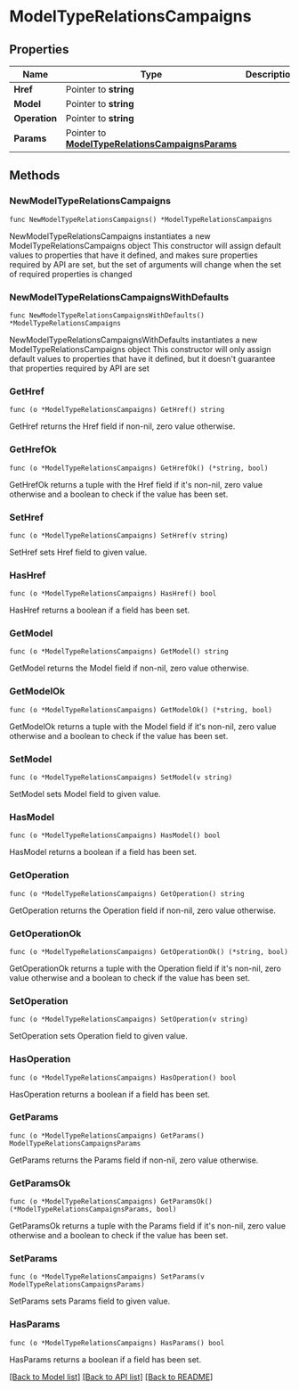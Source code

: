 # ModelTypeRelationsCampaigns

## Properties

Name | Type | Description | Notes
------------ | ------------- | ------------- | -------------
**Href** | Pointer to **string** |  | [optional] 
**Model** | Pointer to **string** |  | [optional] 
**Operation** | Pointer to **string** |  | [optional] 
**Params** | Pointer to [**ModelTypeRelationsCampaignsParams**](ModelTypeRelationsCampaignsParams.md) |  | [optional] 

## Methods

### NewModelTypeRelationsCampaigns

`func NewModelTypeRelationsCampaigns() *ModelTypeRelationsCampaigns`

NewModelTypeRelationsCampaigns instantiates a new ModelTypeRelationsCampaigns object
This constructor will assign default values to properties that have it defined,
and makes sure properties required by API are set, but the set of arguments
will change when the set of required properties is changed

### NewModelTypeRelationsCampaignsWithDefaults

`func NewModelTypeRelationsCampaignsWithDefaults() *ModelTypeRelationsCampaigns`

NewModelTypeRelationsCampaignsWithDefaults instantiates a new ModelTypeRelationsCampaigns object
This constructor will only assign default values to properties that have it defined,
but it doesn't guarantee that properties required by API are set

### GetHref

`func (o *ModelTypeRelationsCampaigns) GetHref() string`

GetHref returns the Href field if non-nil, zero value otherwise.

### GetHrefOk

`func (o *ModelTypeRelationsCampaigns) GetHrefOk() (*string, bool)`

GetHrefOk returns a tuple with the Href field if it's non-nil, zero value otherwise
and a boolean to check if the value has been set.

### SetHref

`func (o *ModelTypeRelationsCampaigns) SetHref(v string)`

SetHref sets Href field to given value.

### HasHref

`func (o *ModelTypeRelationsCampaigns) HasHref() bool`

HasHref returns a boolean if a field has been set.

### GetModel

`func (o *ModelTypeRelationsCampaigns) GetModel() string`

GetModel returns the Model field if non-nil, zero value otherwise.

### GetModelOk

`func (o *ModelTypeRelationsCampaigns) GetModelOk() (*string, bool)`

GetModelOk returns a tuple with the Model field if it's non-nil, zero value otherwise
and a boolean to check if the value has been set.

### SetModel

`func (o *ModelTypeRelationsCampaigns) SetModel(v string)`

SetModel sets Model field to given value.

### HasModel

`func (o *ModelTypeRelationsCampaigns) HasModel() bool`

HasModel returns a boolean if a field has been set.

### GetOperation

`func (o *ModelTypeRelationsCampaigns) GetOperation() string`

GetOperation returns the Operation field if non-nil, zero value otherwise.

### GetOperationOk

`func (o *ModelTypeRelationsCampaigns) GetOperationOk() (*string, bool)`

GetOperationOk returns a tuple with the Operation field if it's non-nil, zero value otherwise
and a boolean to check if the value has been set.

### SetOperation

`func (o *ModelTypeRelationsCampaigns) SetOperation(v string)`

SetOperation sets Operation field to given value.

### HasOperation

`func (o *ModelTypeRelationsCampaigns) HasOperation() bool`

HasOperation returns a boolean if a field has been set.

### GetParams

`func (o *ModelTypeRelationsCampaigns) GetParams() ModelTypeRelationsCampaignsParams`

GetParams returns the Params field if non-nil, zero value otherwise.

### GetParamsOk

`func (o *ModelTypeRelationsCampaigns) GetParamsOk() (*ModelTypeRelationsCampaignsParams, bool)`

GetParamsOk returns a tuple with the Params field if it's non-nil, zero value otherwise
and a boolean to check if the value has been set.

### SetParams

`func (o *ModelTypeRelationsCampaigns) SetParams(v ModelTypeRelationsCampaignsParams)`

SetParams sets Params field to given value.

### HasParams

`func (o *ModelTypeRelationsCampaigns) HasParams() bool`

HasParams returns a boolean if a field has been set.


[[Back to Model list]](../README.md#documentation-for-models) [[Back to API list]](../README.md#documentation-for-api-endpoints) [[Back to README]](../README.md)


